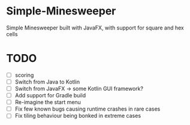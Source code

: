# Simple-Minesweeper
Simple Minesweeper built with JavaFX, with support for square and hex cells

# TODO

- [ ] scoring
- [ ] Switch from Java to Kotlin
- [ ] Switch from JavaFX -> some Kotlin GUI framework?
- [ ] Add support for Gradle build
- [ ] Re-imagine the start menu
- [ ] Fix few known bugs causing runtime crashes in rare cases
- [ ] Fix tiling behaviour being bonked in extreme cases
